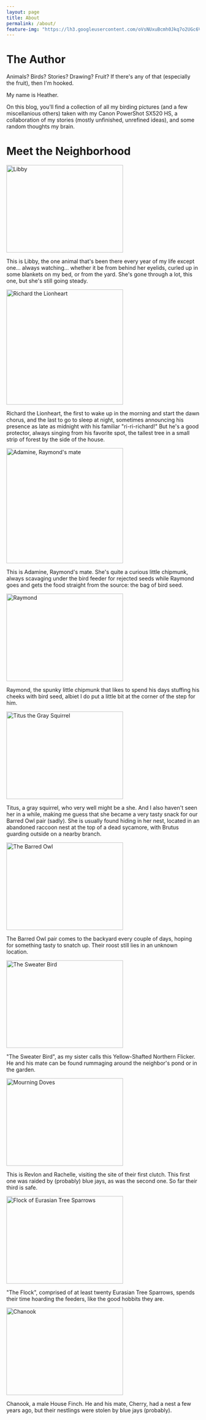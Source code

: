 ```yaml
---
layout: page
title: About
permalink: /about/
feature-img: "https://lh3.googleusercontent.com/oVsNUxuBcmh0Jkq7o2UGc6V6vt_X8oqIwtBahK3RrYY=w1366-h532-no"
---
```


<h1> The Author </h1>

Animals? Birds? Stories? Drawing? Fruit? If there's any of that (especially the fruit), then I'm hooked. 

My name is Heather. 

On this blog, you'll find a collection of all my birding pictures (and a few miscellanious others) taken with my Canon PowerShot SX520 HS, a collaboration of my stories (mostly unfinished, unrefined ideas), and some random thoughts my brain.

<h1>Meet the Neighborhood</h1>

<img src="https://lh3.googleusercontent.com/T0RdkQsQbTPmEoWevyVW0eIEW8sybq6g9c05qpg-u3k=w958-h669-no" alt="Libby" style="width:304px;height:228px;">

This is Libby, the one animal that's been there every year of my life except one... always watching... whether it be from behind her eyelids, curled up in some blankets on my bed, or from the yard. She's gone through a lot, this one, but she's still going steady.

<img src="https://lh3.googleusercontent.com/Wig1yIzTv12MTANa5UuWRRWlAGvyk1-HeMVxCM9GNQE=w577-h607-no" alt="Richard the Lionheart" style="width:304px;height:300px;">

Richard the Lionheart, the first to wake up in the morning and start the dawn chorus, and the last to go to sleep at night, sometimes announcing his presence as late as midnight with his familiar "ri-ri-richard!" But he's a good protector, always singing from his favorite spot, the tallest tree in a small strip of forest by the side of the house.

<img src="https://lh3.googleusercontent.com/Ul5nnsWPsaXV63qu_6NMKWRGN3qX_GbAtxR1JiUnlBw=w502-h669-no" alt="Adamine, Raymond's mate" style="width:304px;height:300px;">

This is Adamine, Raymond's mate. She's quite a curious little chipmunk, always scavaging under the bird feeder for rejected seeds while Raymond goes and gets the food straight from the source: the bag of bird seed.

<img src="https://lh3.googleusercontent.com/_kG2_gpmnETY8tJ3ZvMYRyfLNXPCOJIw6ADT-8o7UPo=w892-h669-no" alt="Raymond" style="width:304px;height:228px;">

Raymond, the spunky little chipmunk that likes to spend his days stuffing his cheeks with bird seed, albiet I do put a little bit at the corner of the step for him.

<img src="https://lh3.googleusercontent.com/otkPVwg8NFGyKO_PODEBOKLrc0EeAsO3LpgKKZdBtEE=w892-h669-no" alt="Titus the Gray Squirrel" style="width:304px;height:228px;">

Titus, a gray squirrel, who very well might be a she. And I also haven't seen her in a while, making me guess that she became a very tasty snack for our Barred Owl pair (sadly). She is usually found hiding in her nest, located in an abandoned raccoon nest at the top of a dead sycamore, with Brutus guarding outside on a nearby branch.

<img src="https://lh3.googleusercontent.com/cE9qfU2MNY8ac0lSO8aySToYif3_vraMynGzT0NNKUc=w892-h669-no" alt="The Barred Owl" style="width:304px;height:228px;">

The Barred Owl pair comes to the backyard every couple of days, hoping for something tasty to snatch up. Their roost still lies in an unknown location.

<img src="https://lh3.googleusercontent.com/xIIGsMZKrthADaKOaePPKnxvdWSGkaGR-583-1-1QQM=w892-h669-no" alt="The Sweater Bird" style="width:304px;height:228px;">

"The Sweater Bird", as my sister calls this Yellow-Shafted Northern Flicker. He and his mate can be found rummaging around the neighbor's pond or in the garden.

<img src="https://lh3.googleusercontent.com/OSJ5H7wlXi14J3EhpHQM9TvnPstuBdsI3SCmwu6MJPA=w892-h669-no" alt="Mourning Doves" style="width:304px;height:228px;">

This is Revlon and Rachelle, visiting the site of their first clutch. This first one was raided by (probably) blue jays, as was the second one. So far their third is safe.

<img src="https://lh3.googleusercontent.com/hgix-kik2l_pa0s4PEcCOscqyFOXjc_xMjOz8Mt_mH4=w892-h669-no" alt="Flock of Eurasian Tree Sparrows" style="width:304px;height:228px">

"The Flock", comprised of at least twenty Eurasian Tree Sparrows, spends their time hoarding the feeders, like the good hobbits they are.

<img src="https://lh3.googleusercontent.com/lTqfjpXdtnY0OgzLkjgFEcyk7nOeyR0kESeasNMbDjw=w683-h513-no" alt="Chanook" style="width:304px;height:228px">

Chanook, a male House Finch. He and his mate, Cherry, had a nest a few years ago, but their nestlings were stolen by blue jays (probably).


